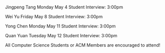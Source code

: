 Jingpeng Tang
Monday May 4
Student Interview: 3:00pm

Wei Yu
Friday May 8
Student Interview: 3:00pm

Yong Chen
Monday May 11
Student Interview: 3:00pm

Quan Yuan
Tuesday May 12
Student Interview: 3:00pm

All Computer Science Students or ACM Members are encouraged to attend!
